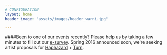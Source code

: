 ```yaml
---
# CONFIGURATION
layout: home
header_image: "assets/images/header_warni.jpg"

---
```

####Been to one of our events recently? Please help us by taking a few minutes to fill out our <a href="http://research.audiencesurveys.org/s.asp?k=144976563660" target="_blank">e-survey</a>. Spring 2016 announced soon, we're seeking artist proposals for [Haphazard](/hab/haphazard) + [Turn](/hab/turn).
